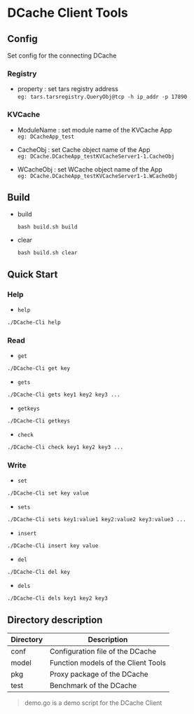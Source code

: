 # DCache Client Tools

## Config
Set config for the connecting DCache


### Registry
- property : set tars registry address   
`eg: tars.tarsregistry.QueryObj@tcp -h ip_addr -p 17890`


### KVCache
- ModuleName : set module name of the KVCache App   
`eg: DCacheApp_test`

 
- CacheObj : set Cache object name of the App   
`eg: DCache.DCacheApp_testKVCacheServer1-1.CacheObj`

    
- WCacheObj :  set WCache object name of the App    
`eg: DCache.DCacheApp_testKVCacheServer1-1.WCacheObj`

    
## Build
- build

    `bash build.sh build`

- clear

    `bash build.sh clear`     

## Quick Start
### Help

- `help`

```bash
./DCache-Cli help
```
    
### Read
- `get`
```bash
./DCache-Cli get key
```

- `gets`
```bash
./DCache-Cli gets key1 key2 key3 ...
```

- `getkeys`
```bash
./DCache-Cli getkeys
```

- `check`
```bash
./DCache-Cli check key1 key2 key3 ...
```

### Write
- `set`
```bash
./DCache-Cli set key value
```
- `sets`
```bash
./DCache-Cli sets key1:value1 key2:value2 key3:value3 ...
```

- `insert`
```bash
./DCache-Cli insert key value
```

- `del`
```bash
./DCache-Cli del key
```

- `dels`
```bash
./DCache-Cli dels key1 key2 key3
```

## Directory description
Directory | Description
---|---
conf | Configuration file of the DCache
model | Function models of the Client Tools
pkg | Proxy package of the DCache
test | Benchmark of the DCache
 
> demo.go is a demo script for the DCache Client
